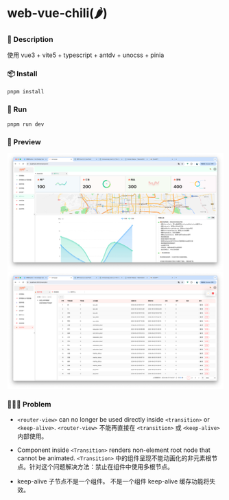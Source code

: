 # web-vue-chili(🌶️)

### 📝 Description

使用 vue3 + vite5 + typescript + antdv + unocss + pinia

### 📦 Install

```bash
pnpm install
```

### 🚀 Run

```bash
pnpm run dev
```

### 👀 Preview

![alt text](./_imags/image1.png)
![alt text](./_imags/image2.png)

### 🙋🏻‍♂️ Problem

- `<router-view>` can no longer be used directly inside `<transition>` or `<keep-alive>`.
  `<router-view>` 不能再直接在 `<transition>` 或 `<keep-alive>` 内部使用。

- Component inside `<Transition>` renders non-element root node that cannot be animated.
  `<Transition>` 中的组件呈现不能动画化的非元素根节点。针对这个问题解决方法：禁止在组件中使用多根节点。

- keep-alive 子节点不是一个组件。
  不是一个组件 keep-alive 缓存功能将失效。
